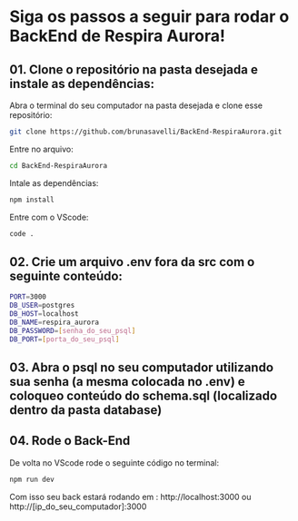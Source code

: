 # Siga os passos a seguir para rodar o BackEnd de Respira Aurora!

## 01. Clone o repositório na pasta desejada e instale as dependências:
Abra o terminal do seu computador na pasta desejada e clone esse repositório:
```bash
git clone https://github.com/brunasavelli/BackEnd-RespiraAurora.git
```

Entre no arquivo:
```bash
cd BackEnd-RespiraAurora
```

Intale as dependências:
```bash
npm install
```

Entre com o VScode:
```bash
code .
```

## 02. Crie um arquivo .env fora da src com o seguinte conteúdo:
```bash
PORT=3000
DB_USER=postgres
DB_HOST=localhost
DB_NAME=respira_aurora
DB_PASSWORD=[senha_do_seu_psql]
DB_PORT=[porta_do_seu_psql]
```

## 03. Abra o psql no seu computador utilizando sua senha (a mesma colocada no .env) e coloqueo conteúdo do schema.sql (localizado dentro da pasta database)

## 04. Rode o Back-End
De volta no VScode rode o seguinte código no terminal:
```bash
npm run dev
```
Com isso seu back estará rodando em : http://localhost:3000 ou http://[ip_do_seu_computador]:3000